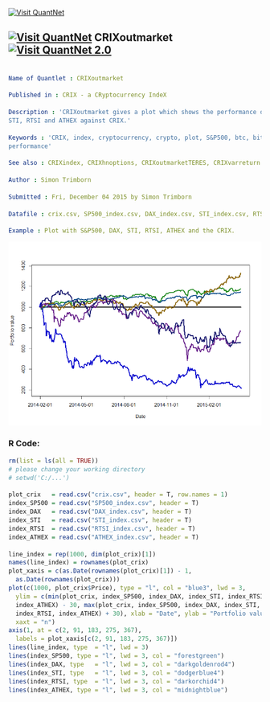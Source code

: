 
[<img src="https://github.com/QuantLet/Styleguide-and-FAQ/blob/master/pictures/banner.png" width="880" alt="Visit QuantNet">](http://quantlet.de/index.php?p=info)

## [<img src="https://github.com/QuantLet/Styleguide-and-Validation-procedure/blob/master/pictures/qloqo.png" alt="Visit QuantNet">](http://quantlet.de/) **CRIXoutmarket** [<img src="https://github.com/QuantLet/Styleguide-and-Validation-procedure/blob/master/pictures/QN2.png" width="60" alt="Visit QuantNet 2.0">](http://quantlet.de/d3/ia)

```yaml

Name of Quantlet : CRIXoutmarket

Published in : CRIX - a CRyptocurrency IndeX

Description : 'CRIXoutmarket gives a plot which shows the performance of the indices S&P500, DAX,
STI, RTSI and ATHEX against CRIX.'

Keywords : 'CRIX, index, cryptocurrency, crypto, plot, S&P500, btc, bitcoin, dax, sti, rtsi, athex,
performance'

See also : CRIXindex, CRIXhnoptions, CRIXoutmarketTERES, CRIXvarreturn

Author : Simon Trimborn

Submitted : Fri, December 04 2015 by Simon Trimborn

Datafile : crix.csv, SP500_index.csv, DAX_index.csv, STI_index.csv, RTSI_index.csv, ATHEX_index.csv

Example : Plot with S&P500, DAX, STI, RTSI, ATHEX and the CRIX.

```

![Picture1](CRIXoutmarket_plot.png)


### R Code:
```r
rm(list = ls(all = TRUE))
# please change your working directory 
# setwd('C:/...')

plot_crix   = read.csv("crix.csv", header = T, row.names = 1)
index_SP500 = read.csv("SP500_index.csv", header = T)
index_DAX   = read.csv("DAX_index.csv", header = T)
index_STI   = read.csv("STI_index.csv", header = T)
index_RTSI  = read.csv("RTSI_index.csv", header = T)
index_ATHEX = read.csv("ATHEX_index.csv", header = T)

line_index = rep(1000, dim(plot_crix)[1])
names(line_index) = rownames(plot_crix)
plot_xaxis = c(as.Date(rownames(plot_crix)[1]) - 1, 
  as.Date(rownames(plot_crix)))
plot(c(1000, plot_crix$Price), type = "l", col = "blue3", lwd = 3, 
  ylim = c(min(plot_crix, index_SP500, index_DAX, index_STI, index_RTSI, 
  index_ATHEX) - 30, max(plot_crix, index_SP500, index_DAX, index_STI, 
  index_RTSI, index_ATHEX) + 30), xlab = "Date", ylab = "Portfolio value", 
  xaxt = "n")
axis(1, at = c(2, 91, 183, 275, 367), 
  labels = plot_xaxis[c(2, 91, 183, 275, 367)])
lines(line_index, type  = "l", lwd = 3)
lines(index_SP500, type = "l", lwd = 3, col = "forestgreen")
lines(index_DAX, type   = "l", lwd = 3, col = "darkgoldenrod4")
lines(index_STI, type   = "l", lwd = 3, col = "dodgerblue4")
lines(index_RTSI, type  = "l", lwd = 3, col = "darkorchid4")
lines(index_ATHEX, type = "l", lwd = 3, col = "midnightblue") 

```
